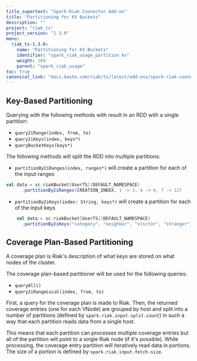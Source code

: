 ```yaml
---
title_supertext: "Spark-Riak Connector Add-on"
title: "Partitioning for KV Buckets"
description: ""
project: "riak_ts"
project_version: "1.3.0"
menu:
  riak_ts-1.3.0:
    name: "Partitioning for KV Buckets"
    identifier: "spark_riak_usage_partition_kv"
    weight: 109
    parent: "spark_riak_usage"
toc: true
canonical_link: "docs.basho.com/riak/ts/latest/add-ons/spark-riak-connector/usage/bucket-partition"
---
```


## Key-Based Partitioning

Querying with the following methods with result in an RDD with a single partition:

* `query2iRange(index, from, to)`
* `query2iKeys(index, keys*)`
* `queryBucketKeys(keys*)`

The following methods will split the RDD into multiple partitions:

* `partitionBy2iRanges(index, ranges*)` will create a partition for each of the input ranges

```scala
val data = sc.riakBucket[UserTS](DEFAULT_NAMESPACE)
      .partitionBy2iRanges(CREATION_INDEX, 1 -> 3, 4 -> 6, 7 -> 12)
```

* `partitionBy2iKeys(index: String, keys*)` will create a partition for each of the input keys

```scala
    val data = sc.riakBucket[UserTS](DEFAULT_NAMESPACE)
      .partitionBy2iKeys("category", "neighbor", "visitor", "stranger")
```

## Coverage Plan-Based Partitioning

A coverage plan is Riak's description of what keys are stored on what nodes of the cluster.

The coverage plan-based partitioner will be used for the following queries:

* `queryAll()`
* `query2iRangeLocal(index, from, to)`

First, a query for the coverage plan is made to Riak. Then, the returned coverage entries (one for each VNode) are grouped by host and split into a number of partitions (defined by `spark.riak.input.split.count`) in such a way that each partition reads data from a single host.

This means that each partition can processes multiple coverage entries but all of the partition will point to a single Riak node (if it's possible). While processing, the coverage entry partition will iteratively read data in portions. The size of a portion is defined by `spark.riak.input.fetch-size`.

